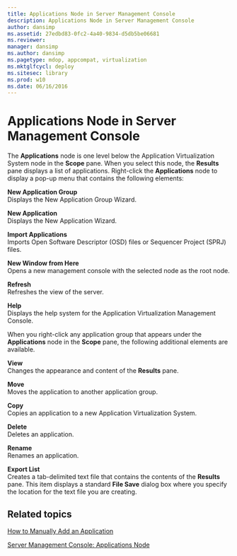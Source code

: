 ```yaml
---
title: Applications Node in Server Management Console
description: Applications Node in Server Management Console
author: dansimp
ms.assetid: 27edbd83-0fc2-4a40-9834-d5db5be06681
ms.reviewer: 
manager: dansimp
ms.author: dansimp
ms.pagetype: mdop, appcompat, virtualization
ms.mktglfcycl: deploy
ms.sitesec: library
ms.prod: w10
ms.date: 06/16/2016
---
```



# Applications Node in Server Management Console


The **Applications** node is one level below the Application Virtualization System node in the **Scope** pane. When you select this node, the **Results** pane displays a list of applications. Right-click the **Applications** node to display a pop-up menu that contains the following elements:

<a href="" id="new-application-group"></a>**New Application Group**  
Displays the New Application Group Wizard.

<a href="" id="new-application"></a>**New Application**  
Displays the New Application Wizard.

<a href="" id="import-applications"></a>**Import Applications**  
Imports Open Software Descriptor (OSD) files or Sequencer Project (SPRJ) files.

<a href="" id="new-window-from-here"></a>**New Window from Here**  
Opens a new management console with the selected node as the root node.

<a href="" id="refresh"></a>**Refresh**  
Refreshes the view of the server.

<a href="" id="help"></a>**Help**  
Displays the help system for the Application Virtualization Management Console.

When you right-click any application group that appears under the **Applications** node in the **Scope** pane, the following additional elements are available.

<a href="" id="view"></a>**View**  
Changes the appearance and content of the **Results** pane.

<a href="" id="move"></a>**Move**  
Moves the application to another application group.

<a href="" id="copy"></a>**Copy**  
Copies an application to a new Application Virtualization System.

<a href="" id="delete"></a>**Delete**  
Deletes an application.

<a href="" id="rename"></a>**Rename**  
Renames an application.

<a href="" id="export-list"></a>**Export List**  
Creates a tab-delimited text file that contains the contents of the **Results** pane. This item displays a standard **File Save** dialog box where you specify the location for the text file you are creating.

## Related topics


[How to Manually Add an Application](how-to-manually-add-an-application.md)

[Server Management Console: Applications Node](server-management-console-applications-node.md)

 

 





